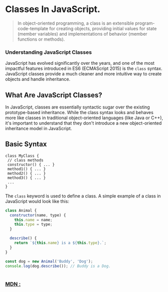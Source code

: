 # Classes In JavaScript.

> In object-oriented programming, a class is an extensible program-code-template for creating objects, providing initial values for state (member variables) and implementations of behavior (member functions or methods).

### Understanding JavaScript Classes

JavaScript has evolved significantly over the years, and one of the most impactful features introduced in ES6 (ECMAScript 2015) is the `class` syntax. JavaScript classes provide a much cleaner and more intuitive way to create objects and handle inheritance.

## What Are JavaScript Classes?

In JavaScript, classes are essentially syntactic sugar over the existing prototype-based inheritance. While the class syntax looks and behaves more like classes in traditional object-oriented languages (like Java or C++), it's important to understand that they don't introduce a new object-oriented inheritance model in JavaScript.

## Basic Syntax

 ```code
 class MyClass {
  // class methods
  constructor() { ... }
  method1() { ... }
  method2() { ... }
  method3() { ... }
  ...
}
```



The `class` keyword is used to define a class. A simple example of a class in JavaScript would look like this:

```javascript
class Animal {
  constructor(name, type) {
    this.name = name;
    this.type = type;
  }

  describe() {
    return `${this.name} is a ${this.type}.`;
  }
}

const dog = new Animal('Buddy', 'Dog');
console.log(dog.describe()); // Buddy is a Dog.
```
#
#
### [MDN :](https://developer.mozilla.org/en-US/docs/Web/JavaScript/Reference/Classes)
#